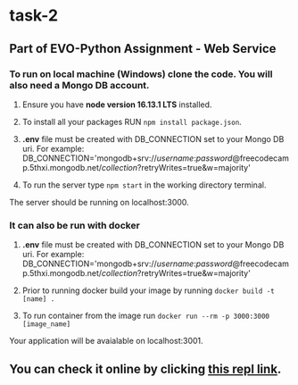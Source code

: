 # task-2

## Part of EVO-Python Assignment - Web Service ##

### To run on local machine (Windows) clone the code. You will also need a Mongo DB account. 

1. Ensure you have **node version 16.13.1 LTS** installed.

2. To install all your packages RUN `npm install package.json`.

3. **.env** file must be created with DB_CONNECTION set to your Mongo DB uri.
For example:
DB_CONNECTION='mongodb+srv://*username*:*password*@freecodecamp.5thxi.mongodb.net/*collection*?retryWrites=true&w=majority' 

4. To run the server type `npm start` in the working directory terminal.

The server should be running on localhost:3000.


### It can also be run with docker

1. **.env** file must be created with DB_CONNECTION set to your Mongo DB uri.
For example:
DB_CONNECTION='mongodb+srv://*username*:*password*@freecodecamp.5thxi.mongodb.net/*collection*?retryWrites=true&w=majority' 

2. Prior to running docker build your image by running `docker build -t [name] .`

3. To run container from the image run `docker run --rm -p 3000:3000 [image_name]`

Your application will be avaialable on localhost:3001.

## You can check it online by clicking [this repl link](https://task-2.ivanzlatoff.repl.co/).
